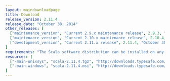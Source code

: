 ```yaml
---
layout: maindownloadpage
title: Download
release_version: 2.11.4
release_date: "October 30, 2014"
other_releases: [
  ["maintenance_version", "Current 2.9.x maintenance release", 2.9.3, "February 28, 2013"],
  ["maintenance_version", "Current 2.10.x maintenance release", 2.10.4, "March 24, 2014"],
  ["development_version", "Current 2.11.x release", 2.11.4, "October 30, 2014"]
]
requirements: "The Scala software distribution can be installed on any platform with a <a href='http://www.java.com/'>Java runtime</a>, version 1.6 or later."
resources: [
  ["-main-unixsys", "scala-2.11.4.tgz", "http://downloads.typesafe.com/scala/2.11.4/scala-2.11.4.tgz", "Max OS X, Unix, Cygwin", "25M"],
  ["-main-windows", "scala-2.11.4.msi", "http://downloads.typesafe.com/scala/2.11.4/scala-2.11.4.msi", "Windows (msi installer)", "95M"]
]
---
```


